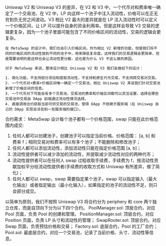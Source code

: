 Uniswap V2 和 Uniswap V3 的差异，在 V2 和 V3 中，一个代币对和费率唯一确定了一个交易池，在 V2 中，LP 向这样一个池子中注入流动性，价格可以在正无穷到负无穷之间波动。V3 相比 V2 最大的差异就是在 LP 注入流动性时可以定义一个价格区间，让 LP 可以提升自身的资金利用率。但是这样会导致 V3 交易的逻辑更复杂，因为一个池子里面可能包含了不同价格区间的流动性，交易的逻辑会更复杂。

```
在 MetaSwap 的设计中，我们也会引入价格区间，作为相比 V2 新增的功能，但是我们将不同的价格区间的流动性放到不同的池子中，用来降低复杂度。这样我们的交易逻辑会更简单，但是需要说明的是这样也会让流动性更分散，这也是为什么 V3 不这么做的原因。

对于 MetaSwap 来说，整体设计相比 Uniswap V2 和 V3 我们会做如下的设计：

1. 简化功能，不支持部分添加和提取流动性，不支持和原生代币交易，不支持跨交易对交易。
2. 一个代币对+费率+价格区间唯一确定一个交易池，相比 Uniswap V2 来说我们针对交易池新增了价格区间的信息。
3. 一个代币对下可能会有多个交易池，交易池的费率和价格区间都可以灵活设置，选择在哪些交易池中交易由 DApp 前端通过流动性情况选择。
4. 直接调用合约获取当前可供交易的交易池，使得 DApp 不依赖于服务端（在 Uniswap 自己的 DApp 实现会涉及到一些服务端的接口）。
```

合约需求：
MetaSwap 设计每个池子都有一个价格范围，swap 只能在此价格范围内成交:

1. 任何人都可以创建池子，创建池子可以指定当前价格、价格范围： [a, b] 和 费率 f；相同交易对和费率可以有多个池子；不能删除和修改池子；
2. 任何人都可以添加流动性，添加流动性只能在指定价格范围 [a, b]；
3. 流动性提供者可以减少添加的流动性，并提取减少流动性对应的两种代币；
4. 流动性提供者可以在任何人 swap 过程收取手续费，手续费为 f，按流动性贡献加权平分给流动性提供者(手续费的收取方式和 Uniswap 有所差异，做了简化)；
5. 任何人都可以 swap，swap 需要指定某个池子，swap 可以指定输入（最大化输出）或者指定输出（最小化输入），如果指定的池子的流动性不足，则只会部分成交。

以简单为原则，我们不按照 Uniswap V3 将合约分为 periphery 和 core 两个独立仓库，而是自顶向下分为以下四个合约。
PoolManager.sol: 顶层合约，对应 Pool 页面，负责 Pool 的创建和管理。
PositionManager.sol: 顶层合约，对应 Position 页面，负责 LP 头寸和流动性的管理；
SwapRouter.sol: 顶层合约，对应 Swap 页面，负责预估价格和交易；
Factory.sol: 底层合约，Pool 的工厂合约；
Pool.sol: 最底层合约，对应一个交易池，记录了当前价格、头寸、流动性等信息。
